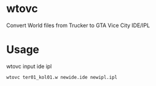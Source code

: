 # wtovc
Convert World files from Trucker to GTA Vice City IDE/IPL

# Usage
wtovc input ide ipl
 
`wtovc ter01_kol01.w newide.ide newipl.ipl`
